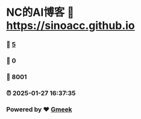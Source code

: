 # NC的AI博客 :link: https://sinoacc.github.io 
### :page_facing_up: [5](https://sinoacc.github.io/tag.html) 
### :speech_balloon: 0 
### :hibiscus: 8001 
### :alarm_clock: 2025-01-27 16:37:35 
### Powered by :heart: [Gmeek](https://github.com/Meekdai/Gmeek)
